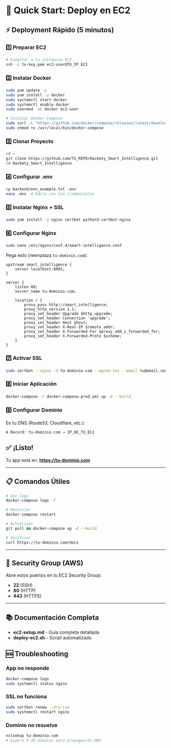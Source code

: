 # 🚀 Quick Start: Deploy en EC2

## ⚡ Deployment Rápido (5 minutos)

### 1️⃣ Preparar EC2

```bash
# Conectar a tu instancia EC2
ssh -i tu-key.pem ec2-user@TU_IP_EC2
```

### 2️⃣ Instalar Docker

```bash
sudo yum update -y
sudo yum install -y docker
sudo systemctl start docker
sudo systemctl enable docker
sudo usermod -aG docker ec2-user

# Instalar Docker Compose
sudo curl -L "https://github.com/docker/compose/releases/latest/download/docker-compose-$(uname -s)-$(uname -m)" -o /usr/local/bin/docker-compose
sudo chmod +x /usr/local/bin/docker-compose
```

### 3️⃣ Clonar Proyecto

```bash
cd ~
git clone https://github.com/TU_REPO/Hackmty_Smart_Intelligence.git
cd Hackmty_Smart_Intelligence
```

### 4️⃣ Configurar .env

```bash
cp backend/env_example.txt .env
nano .env  # Edita con tus credenciales
```

### 5️⃣ Instalar Nginx + SSL

```bash
sudo yum install -y nginx certbot python3-certbot-nginx
```

### 6️⃣ Configurar Nginx

```bash
sudo nano /etc/nginx/conf.d/smart-intelligence.conf
```

Pega esto (reemplaza `tu-dominio.com`):

```nginx
upstream smart_intelligence {
    server localhost:8001;
}

server {
    listen 80;
    server_name tu-dominio.com;

    location / {
        proxy_pass http://smart_intelligence;
        proxy_http_version 1.1;
        proxy_set_header Upgrade $http_upgrade;
        proxy_set_header Connection 'upgrade';
        proxy_set_header Host $host;
        proxy_set_header X-Real-IP $remote_addr;
        proxy_set_header X-Forwarded-For $proxy_add_x_forwarded_for;
        proxy_set_header X-Forwarded-Proto $scheme;
    }
}
```

### 7️⃣ Activar SSL

```bash
sudo certbot --nginx -d tu-dominio.com --agree-tos --email tu@email.com
```

### 8️⃣ Iniciar Aplicación

```bash
docker-compose -f docker-compose.prod.yml up -d --build
```

### 9️⃣ Configurar Dominio

En tu DNS (Route53, Cloudflare, etc.):
```
A Record: tu-dominio.com → IP_DE_TU_EC2
```

## ✅ ¡Listo!

Tu app está en: **https://tu-dominio.com**

---

## 📋 Comandos Útiles

```bash
# Ver logs
docker-compose logs -f

# Reiniciar
docker-compose restart

# Actualizar
git pull && docker-compose up -d --build

# Verificar
curl https://tu-dominio.com/docs
```

---

## 🔧 Security Group (AWS)

Abre estos puertos en tu EC2 Security Group:
- **22** (SSH)
- **80** (HTTP)
- **443** (HTTPS)

---

## 📚 Documentación Completa

- **ec2-setup.md** - Guía completa detallada
- **deploy-ec2.sh** - Script automatizado

## 🆘 Troubleshooting

### App no responde
```bash
docker-compose logs
sudo systemctl status nginx
```

### SSL no funciona
```bash
sudo certbot renew --dry-run
sudo systemctl restart nginx
```

### Dominio no resuelve
```bash
nslookup tu-dominio.com
# Espera 5-30 minutos para propagación DNS
```

